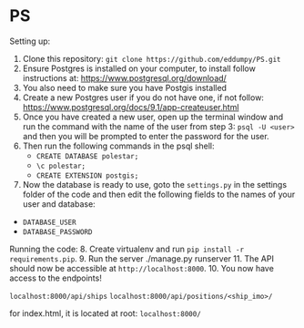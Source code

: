 # PS

Setting up:
1. Clone this repository: ``git clone https://github.com/eddumpy/PS.git``
2. Ensure Postgres is installed on your computer, to install follow instructions at: https://www.postgresql.org/download/
3. You also need to make sure you have Postgis installed
4. Create a new Postgres user if you do not have one, if not follow: https://www.postgresql.org/docs/9.1/app-createuser.html
5. Once you have created a new user, open up the terminal window and run the command with the name of the user from step 3: ``psql -U <user>`` and then you will be prompted to enter the password for the user.
6. Then run the following commands in the psql shell:
    - ``CREATE DATABASE polestar;``
    - ``\c polestar;``
    - ``CREATE EXTENSION postgis;``
7. Now the database is ready to use, goto the `settings.py` in the settings folder of the code and then edit the following fields to the names of your user and database:
 - `DATABASE_USER`
 - `DATABASE_PASSWORD`
 
Running the code:
8. Create virtualenv and run `pip install -r requirements.pip`.
9. Run the server ./manage.py runserver
11. The API should now be accessible at `http://localhost:8000`.
10. You now have access to the endpoints!

`localhost:8000/api/ships`
`localhost:8000/api/positions/<ship_imo>/`

for index.html, it is located at root:
`localhost:8000/`
